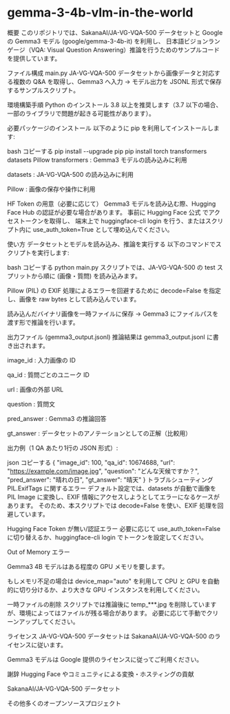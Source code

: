 # gemma-3-4b-vlm-in-the-world

概要
このリポジトリでは、SakanaAI/JA-VG-VQA-500 データセットと Google の Gemma3 モデル (google/gemma-3-4b-it) を利用し、
日本語ビジョンランゲージ（VQA: Visual Question Answering）推論を行うためのサンプルコードを提供しています。

ファイル構成
main.py
JA-VG-VQA-500 データセットから画像データと対応する複数の Q&A を取得し、Gemma3 へ入力 → モデル出力を JSONL 形式で保存するサンプルスクリプト。

環境構築手順
Python のインストール
3.8 以上を推奨します（3.7 以下の場合、一部のライブラリで問題が起きる可能性があります）。

必要パッケージのインストール
以下のように pip を利用してインストールします:

bash
コピーする
pip install --upgrade pip
pip install torch transformers datasets Pillow
transformers : Gemma3 モデルの読み込みに利用

datasets : JA-VG-VQA-500 の読み込みに利用

Pillow : 画像の保存や操作に利用

HF Token の用意（必要に応じて）
Gemma3 モデルを読み込む際、Hugging Face Hub の認証が必要な場合があります。
事前に Hugging Face 公式 でアクセストークンを取得し、
端末上で huggingface-cli login を行う、またはスクリプト内に use_auth_token=True として埋め込んでください。

使い方
データセットとモデルを読み込み、推論を実行する
以下のコマンドでスクリプトを実行します:

bash
コピーする
python main.py
スクリプトでは、JA-VG-VQA-500 の test スプリットから順に (画像・質問) を読み込みます。

Pillow (PIL) の EXIF 処理によるエラーを回避するために decode=False を指定し、画像を raw bytes として読み込んでいます。

読み込んだバイナリ画像を一時ファイルに保存 → Gemma3 にファイルパスを渡す形で推論を行います。

出力ファイル (gemma3_output.jsonl)
推論結果は gemma3_output.jsonl に書き出されます。

image_id : 入力画像の ID

qa_id : 質問ごとのユニーク ID

url : 画像の外部 URL

question : 質問文

pred_answer : Gemma3 の推論回答

gt_answer : データセットのアノテーションとしての正解（比較用）

出力例（1 QA あたり1行の JSON 形式）:

json
コピーする
{
  "image_id": 100,
  "qa_id": 10674688,
  "url": "https://example.com/image.jpg",
  "question": "どんな天候ですか？",
  "pred_answer": "晴れの日",
  "gt_answer": "晴天"
}
トラブルシューティング
PIL.ExifTags に関するエラー
デフォルト設定では、datasets が自動で画像を PIL Image に変換し、EXIF 情報にアクセスしようとしてエラーになるケースがあります。
そのため、本スクリプトでは decode=False を使い、EXIF 処理を回避しています。

Hugging Face Token が無い/認証エラー
必要に応じて use_auth_token=False に切り替えるか、huggingface-cli login でトークンを設定してください。

Out of Memory エラー

Gemma3 4B モデルはある程度の GPU メモリを要します。

もしメモリ不足の場合は device_map="auto" を利用して CPU と GPU を自動的に切り分けるか、より大きな GPU インスタンスを利用してください。

一時ファイルの削除
スクリプトでは推論後に temp_***.jpg を削除していますが、環境によってはファイルが残る場合があります。
必要に応じて手動でクリーンアップしてください。

ライセンス
JA-VG-VQA-500 データセットは SakanaAI/JA-VG-VQA-500 のライセンスに従います。

Gemma3 モデルは Google 提供のライセンスに従ってご利用ください。

謝辞
Hugging Face やコミュニティによる変換・ホスティングの貢献

SakanaAI/JA-VG-VQA-500 データセット

その他多くのオープンソースプロジェクト
